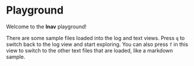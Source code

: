 
# Playground

Welcome to the **lnav** playground!

There are some sample files loaded into the log and text views.
Press `q` to switch back to the log view and start exploring.
You can also press `f` in this view to switch to the other
text files that are loaded, like a markdown sample.
